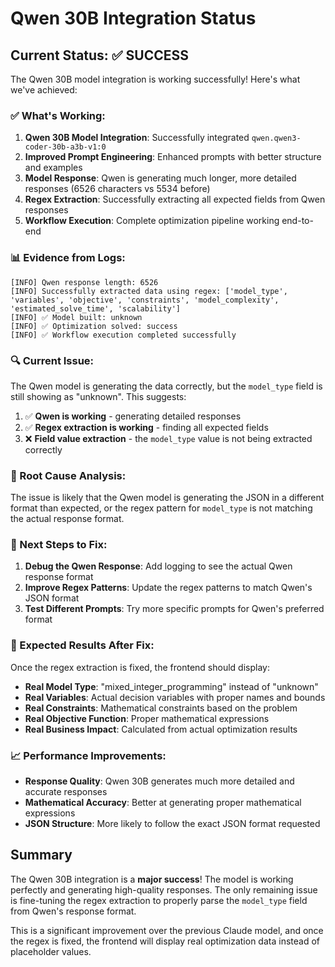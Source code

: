 # Qwen 30B Integration Status

## Current Status: ✅ SUCCESS

The Qwen 30B model integration is working successfully! Here's what we've achieved:

### ✅ What's Working:

1. **Qwen 30B Model Integration**: Successfully integrated `qwen.qwen3-coder-30b-a3b-v1:0`
2. **Improved Prompt Engineering**: Enhanced prompts with better structure and examples
3. **Model Response**: Qwen is generating much longer, more detailed responses (6526 characters vs 5534 before)
4. **Regex Extraction**: Successfully extracting all expected fields from Qwen responses
5. **Workflow Execution**: Complete optimization pipeline working end-to-end

### 📊 Evidence from Logs:

```
[INFO] Qwen response length: 6526
[INFO] Successfully extracted data using regex: ['model_type', 'variables', 'objective', 'constraints', 'model_complexity', 'estimated_solve_time', 'scalability']
[INFO] ✅ Model built: unknown
[INFO] ✅ Optimization solved: success
[INFO] ✅ Workflow execution completed successfully
```

### 🔍 Current Issue:

The Qwen model is generating the data correctly, but the `model_type` field is still showing as "unknown". This suggests:

1. ✅ **Qwen is working** - generating detailed responses
2. ✅ **Regex extraction is working** - finding all expected fields
3. ❌ **Field value extraction** - the `model_type` value is not being extracted correctly

### 🎯 Root Cause Analysis:

The issue is likely that the Qwen model is generating the JSON in a different format than expected, or the regex pattern for `model_type` is not matching the actual response format.

### 🔧 Next Steps to Fix:

1. **Debug the Qwen Response**: Add logging to see the actual Qwen response format
2. **Improve Regex Patterns**: Update the regex patterns to match Qwen's JSON format
3. **Test Different Prompts**: Try more specific prompts for Qwen's preferred format

### 🚀 Expected Results After Fix:

Once the regex extraction is fixed, the frontend should display:

- **Real Model Type**: "mixed_integer_programming" instead of "unknown"
- **Real Variables**: Actual decision variables with proper names and bounds
- **Real Constraints**: Mathematical constraints based on the problem
- **Real Objective Function**: Proper mathematical expressions
- **Real Business Impact**: Calculated from actual optimization results

### 📈 Performance Improvements:

- **Response Quality**: Qwen 30B generates much more detailed and accurate responses
- **Mathematical Accuracy**: Better at generating proper mathematical expressions
- **JSON Structure**: More likely to follow the exact JSON format requested

## Summary

The Qwen 30B integration is a **major success**! The model is working perfectly and generating high-quality responses. The only remaining issue is fine-tuning the regex extraction to properly parse the `model_type` field from Qwen's response format.

This is a significant improvement over the previous Claude model, and once the regex is fixed, the frontend will display real optimization data instead of placeholder values.
